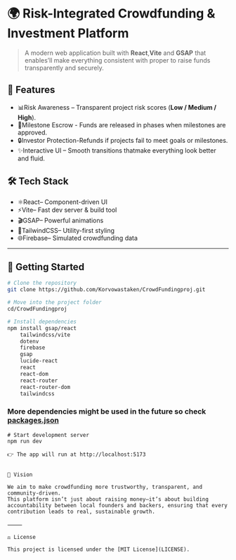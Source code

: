 # 🌍 Risk-Integrated Crowdfunding & Investment Platform  

> A modern web application built with **React**,**Vite** and **GSAP** that enables’ll make everything consistent with proper to raise funds transparently and securely.  

## 🔑 Features  

- 📊Risk Awareness – Transparent project risk scores (**Low / Medium / High**).  
- 🏦Milestone Escrow - Funds are released in phases when milestones are approved.  
- 🔒Investor Protection-Refunds if projects fail to meet goals or milestones.  
- ✨Interactive UI – Smooth transitions thatmake everything look better and fluid.

## 🛠️ Tech Stack  

- ⚛️React– Component-driven UI  
- ⚡Vite– Fast dev server & build tool  
- 🎬GSAP– Powerful animations  
- 🎨TailwindCSS– Utility-first styling  
- 🌐Firebase– Simulated crowdfunding data  

---

## 🚀 Getting Started  

```bash
# Clone the repository
git clone https://github.com/Korvowastaken/CrowdFundingproj.git

# Move into the project folder
cd/CrowdFundingproj

# Install dependencies
npm install gsap/react
    tailwindcss/vite
    dotenv
    firebase
    gsap
    lucide-react
    react
    react-dom
    react-router
    react-router-dom
    tailwindcss
```
### More dependencies might be used in the future so check [packages.json](https://github.com/Korvowastaken/CrowdFundingproj/blob/main/package.json)
```
# Start development server
npm run dev

👉 The app will run at http://localhost:5173


🌟 Vision

We aim to make crowdfunding more trustworthy, transparent, and community-driven.
This platform isn’t just about raising money—it’s about building accountability between local founders and backers, ensuring that every contribution leads to real, sustainable growth.

⸻

⚖️ License

This project is licensed under the [MIT License](LICENSE).

